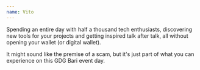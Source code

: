 ```yaml
---
name: Vito
---
```

Spending an entire day with half a thousand tech enthusiasts, discovering new tools for your projects and getting inspired talk after talk, all without opening your wallet (or digital wallet).

It might sound like the premise of a scam, but it's just part of what you can experience on this GDG Bari event day.
